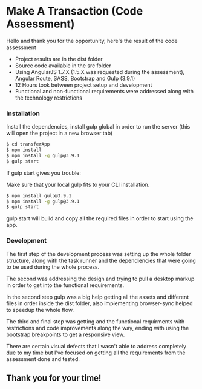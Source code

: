 # Make A Transaction (Code Assessment)

Hello and thank you for the opportunity, here's the result of the code assessment

  - Project results are in the dist folder
  - Source code available in the src folder
  - Using AngularJS 1.7.X (1.5.X was requested during the assessment), Angular Route, SASS, Bootstrap and Gulp (3.9.1)
  - 12 Hours took between project setup and development
  - Functional and non-functional requirements were addressed along with the technology restrictions

### Installation

Install the dependencies, install gulp global in order to run the server (this will open the project in a new browser tab)

```sh
$ cd transferApp
$ npm install
$ npm install -g gulp@3.9.1
$ gulp start
```
If gulp start gives you trouble:

Make sure that your local gulp fits to your CLI installation.

```sh
$ npm install gulp@3.9.1
$ npm install -g gulp@3.9.1
$ gulp start
```

gulp start will build and copy all the required files in order to start using the app.

### Development

The first step of the development process was setting up the whole folder structure, along with the task runner and the dependiencies that were going to be used during the whole process.

The second was addressing the design and trying to pull a desktop markup in order to get into the functional requirements.

In the second step gulp was a big help getting all the assets and different files in order inside the dist folder, also implementing browser-sync helped to speedup the whole flow.

The third and final step was getting and the functional requirments with restrictions and code improvements along the way, ending with using the bootstrap breakpoints to get a responsive view.

There are certain visual defects that I wasn't able to address completely due to my time but I've focused on getting all the requirements from the assessment done and tested.

## Thank you for your time!
